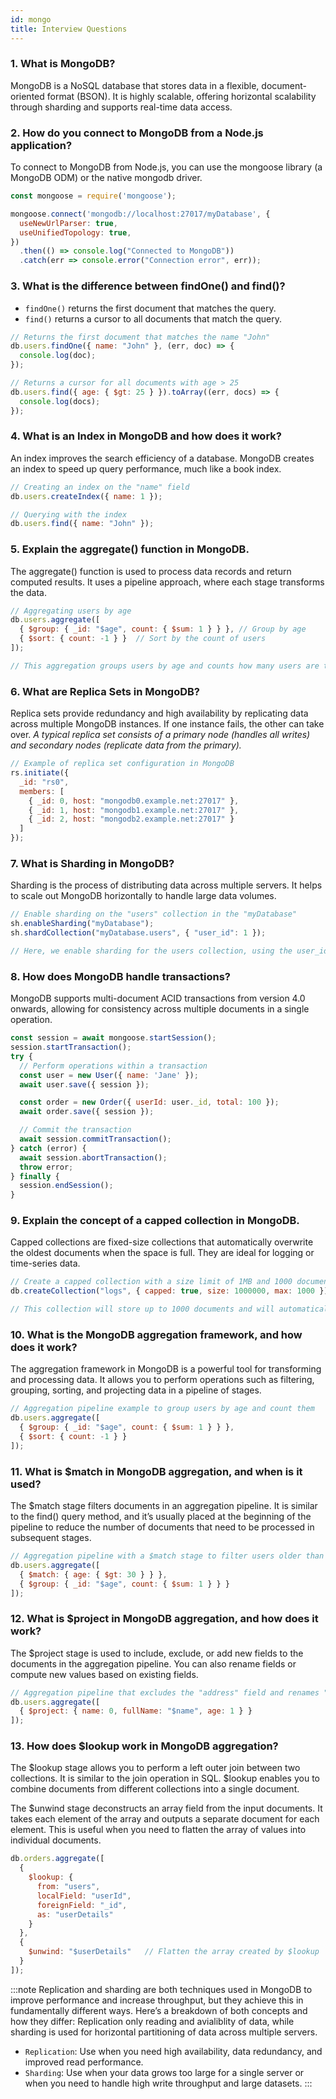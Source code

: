 ```yaml
---
id: mongo
title: Interview Questions
---
```



### 1. What is MongoDB?
MongoDB is a NoSQL database that stores data in a flexible, document-oriented format (BSON). It is highly scalable, offering horizontal scalability through sharding and supports real-time data access.



### 2. How do you connect to MongoDB from a Node.js application?
To connect to MongoDB from Node.js, you can use the mongoose library (a MongoDB ODM) or the native mongodb driver.
```js
const mongoose = require('mongoose');

mongoose.connect('mongodb://localhost:27017/myDatabase', {
  useNewUrlParser: true,
  useUnifiedTopology: true,
})
  .then(() => console.log("Connected to MongoDB"))
  .catch(err => console.error("Connection error", err));

```



### 3. What is the difference between findOne() and find()?
- `findOne()` returns the first document that matches the query.
- `find()` returns a cursor to all documents that match the query.
```js 
// Returns the first document that matches the name "John"
db.users.findOne({ name: "John" }, (err, doc) => {
  console.log(doc);
});

// Returns a cursor for all documents with age > 25
db.users.find({ age: { $gt: 25 } }).toArray((err, docs) => {
  console.log(docs);
});
```



### 4. What is an Index in MongoDB and how does it work?
An index improves the search efficiency of a database. MongoDB creates an index to speed up query performance, much like a book index.
```js
// Creating an index on the "name" field
db.users.createIndex({ name: 1 });

// Querying with the index
db.users.find({ name: "John" });

```


### 5. Explain the aggregate() function in MongoDB.
The aggregate() function is used to process data records and return computed results. It uses a pipeline approach, where each stage transforms the data.
```js
// Aggregating users by age
db.users.aggregate([
  { $group: { _id: "$age", count: { $sum: 1 } } }, // Group by age
  { $sort: { count: -1 } }  // Sort by the count of users
]);

// This aggregation groups users by age and counts how many users are there per age group, then sorts them in descending order of count.
```


### 6. What are Replica Sets in MongoDB?
Replica sets provide redundancy and high availability by replicating data across multiple MongoDB instances. If one instance fails, the other can take over.
*A typical replica set consists of a primary node (handles all writes) and secondary nodes (replicate data from the primary).*
```js
// Example of replica set configuration in MongoDB
rs.initiate({
  _id: "rs0",
  members: [
    { _id: 0, host: "mongodb0.example.net:27017" },
    { _id: 1, host: "mongodb1.example.net:27017" },
    { _id: 2, host: "mongodb2.example.net:27017" }
  ]
});

```


### 7. What is Sharding in MongoDB?
Sharding is the process of distributing data across multiple servers. It helps to scale out MongoDB horizontally to handle large data volumes.
```js
// Enable sharding on the "users" collection in the "myDatabase"
sh.enableSharding("myDatabase");
sh.shardCollection("myDatabase.users", { "user_id": 1 });

// Here, we enable sharding for the users collection, using the user_id field as the shard key.

```


### 8. How does MongoDB handle transactions?
MongoDB supports multi-document ACID transactions from version 4.0 onwards, allowing for consistency across multiple documents in a single operation.
```js
const session = await mongoose.startSession();
session.startTransaction();
try {
  // Perform operations within a transaction
  const user = new User({ name: 'Jane' });
  await user.save({ session });

  const order = new Order({ userId: user._id, total: 100 });
  await order.save({ session });

  // Commit the transaction
  await session.commitTransaction();
} catch (error) {
  await session.abortTransaction();
  throw error;
} finally {
  session.endSession();
}
```


### 9. Explain the concept of a capped collection in MongoDB.
Capped collections are fixed-size collections that automatically overwrite the oldest documents when the space is full. They are ideal for logging or time-series data.
```js
// Create a capped collection with a size limit of 1MB and 1000 documents
db.createCollection("logs", { capped: true, size: 1000000, max: 1000 });

// This collection will store up to 1000 documents and will automatically remove the oldest document when the limit is reached.

```


### 10. What is the MongoDB aggregation framework, and how does it work?
The aggregation framework in MongoDB is a powerful tool for transforming and processing data. It allows you to perform operations such as filtering, grouping, sorting, and projecting data in a pipeline of stages.
```js
// Aggregation pipeline example to group users by age and count them
db.users.aggregate([
  { $group: { _id: "$age", count: { $sum: 1 } } },
  { $sort: { count: -1 } }
]);
```


### 11. What is $match in MongoDB aggregation, and when is it used?
The $match stage filters documents in an aggregation pipeline. It is similar to the find() query method, and it’s usually placed at the beginning of the pipeline to reduce the number of documents that need to be processed in subsequent stages.

```js
// Aggregation pipeline with a $match stage to filter users older than 30
db.users.aggregate([
  { $match: { age: { $gt: 30 } } },
  { $group: { _id: "$age", count: { $sum: 1 } } }
]);
```


### 12. What is $project in MongoDB aggregation, and how does it work?
The $project stage is used to include, exclude, or add new fields to the documents in the aggregation pipeline. You can also rename fields or compute new values based on existing fields.
```js
// Aggregation pipeline that excludes the "address" field and renames "name" to "fullName"
db.users.aggregate([
  { $project: { name: 0, fullName: "$name", age: 1 } }
]);

```


### 13. How does $lookup work in MongoDB aggregation?
The $lookup stage allows you to perform a left outer join between two collections. It is similar to the join operation in SQL. $lookup enables you to combine documents from different collections into a single document.

The $unwind stage deconstructs an array field from the input documents. It takes each element of the array and outputs a separate document for each element. This is useful when you need to flatten the array of values into individual documents.

```js
db.orders.aggregate([
  {
    $lookup: {
      from: "users",
      localField: "userId",
      foreignField: "_id",
      as: "userDetails"
    }
  },
  { 
    $unwind: "$userDetails"   // Flatten the array created by $lookup
  }
]);
```


:::note
Replication and sharding are both techniques used in MongoDB to improve performance and increase throughput, but they achieve this in fundamentally different ways. Here’s a breakdown of both concepts and how they differ: Replication only reading and avialiblity of data, while sharding is used for horizontal partitioning of data across multiple servers.

- `Replication`: Use when you need high availability, data redundancy, and improved read performance.
- `Sharding`: Use when your data grows too large for a single server or when you need to handle high write throughput and large datasets.
:::